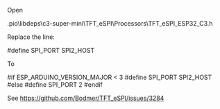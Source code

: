 Open

\.pio\libdeps\c3-super-mini\TFT_eSPI\Processors\TFT_eSPI_ESP32_C3.h

Replace the line:

#define SPI_PORT SPI2_HOST

To

#if ESP_ARDUINO_VERSION_MAJOR < 3
#define SPI_PORT SPI2_HOST
#else
#define SPI_PORT 2
#endif

See https://github.com/Bodmer/TFT_eSPI/issues/3284